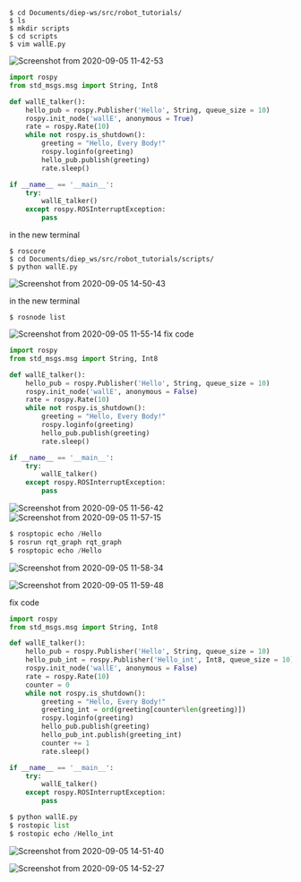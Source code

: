 
```shell
$ cd Documents/diep-ws/src/robot_tutorials/
$ ls
$ mkdir scripts
$ cd scripts
$ vim wallE.py
```
![Screenshot from 2020-09-05 11-42-53](https://user-images.githubusercontent.com/69444682/92297779-f5595400-ef6c-11ea-9602-c8c537fa5260.png)

```python
import rospy
from std_msgs.msg import String, Int8

def wallE_talker():
    hello_pub = rospy.Publisher('Hello', String, queue_size = 10)
    rospy.init_node('wallE', anonymous = True)
    rate = rospy.Rate(10)
    while not rospy.is_shutdown():
        greeting = "Hello, Every Body!"
        rospy.loginfo(greeting)
        hello_pub.publish(greeting)
        rate.sleep()

if __name__ == '__main__':
    try:
        wallE_talker()
    except rospy.ROSInterruptException:
        pass
```

in the new terminal
```shell
$ roscore
$ cd Documents/diep_ws/src/robot_tutorials/scripts/
$ python wallE.py
```
![Screenshot from 2020-09-05 14-50-43](https://user-images.githubusercontent.com/69444682/92301047-56dbeb80-ef8a-11ea-844d-da1bce0fca74.png)

in the new terminal
```shell
$ rosnode list
```
![Screenshot from 2020-09-05 11-55-14](https://user-images.githubusercontent.com/69444682/92301590-36626000-ef8f-11ea-8775-d9a87b2fc019.png)
fix code

```python
import rospy
from std_msgs.msg import String, Int8

def wallE_talker():
    hello_pub = rospy.Publisher('Hello', String, queue_size = 10)
    rospy.init_node('wallE', anonymous = False)
    rate = rospy.Rate(10)
    while not rospy.is_shutdown():
        greeting = "Hello, Every Body!"
        rospy.loginfo(greeting)
        hello_pub.publish(greeting)
        rate.sleep()

if __name__ == '__main__':
    try:
        wallE_talker()
    except rospy.ROSInterruptException:
        pass
```

![Screenshot from 2020-09-05 11-56-42](https://user-images.githubusercontent.com/69444682/92301066-8b4fa780-ef8a-11ea-9af6-54f54050b734.png)
![Screenshot from 2020-09-05 11-57-15](https://user-images.githubusercontent.com/69444682/92301071-986c9680-ef8a-11ea-9386-870cd6391bcc.png)

```python
$ rosptopic echo /Hello
$ rosrun rqt_graph rqt_graph
$ rosptopic echo /Hello
```

![Screenshot from 2020-09-05 11-58-34](https://user-images.githubusercontent.com/69444682/92301709-0ff0f480-ef90-11ea-89b8-96ad53b29223.png)

![Screenshot from 2020-09-05 11-59-48](https://user-images.githubusercontent.com/69444682/92301728-3d3da280-ef90-11ea-9000-507717e15984.png)

fix code
```python
import rospy
from std_msgs.msg import String, Int8

def wallE_talker():
    hello_pub = rospy.Publisher('Hello', String, queue_size = 10)
    hello_pub_int = rospy.Publisher('Hello_int', Int8, queue_size = 10)
    rospy.init_node('wallE', anonymous = False)
    rate = rospy.Rate(10)
    counter = 0
    while not rospy.is_shutdown():
        greeting = "Hello, Every Body!"
        greeting_int = ord(greeting[counter%len(greeting)])
        rospy.loginfo(greeting)
        hello_pub.publish(greeting)
        hello_pub_int.publish(greeting_int)
        counter += 1
        rate.sleep()

if __name__ == '__main__':
    try:
        wallE_talker()
    except rospy.ROSInterruptException:
        pass
```

```python
$ python wallE.py
$ rostopic list
$ rostopic echo /Hello_int
```
![Screenshot from 2020-09-05 14-51-40](https://user-images.githubusercontent.com/69444682/92301787-c6ed7000-ef90-11ea-9895-cbdac3e4a0f0.png)

![Screenshot from 2020-09-05 14-52-27](https://user-images.githubusercontent.com/69444682/92301768-a9200b00-ef90-11ea-90e8-b345c3104a3e.png)








